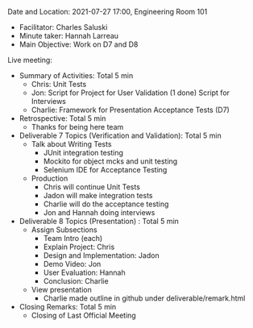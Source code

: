 Date and Location: 2021-07-27 17:00, Engineering Room 101
* Facilitator: Charles Saluski
* Minute taker: Hannah Larreau
* Main Objective: Work on D7 and D8

Live meeting:
* Summary of Activities: Total 5 min
  * Chris: Unit Tests
  * Jon: Script for Project for User Validation (1 done) Script for Interviews
  * Charlie: Framework for Presentation Acceptance Tests (D7)
* Retrospective: Total 5 min
  * Thanks for being here team
* Deliverable 7 Topics (Verification and Validation): Total 5 min
  * Talk about Writing Tests
    * JUnit integration testing
    * Mockito for object mcks and unit testing
    * Selenium IDE for Acceptance Testing
  * Production
    * Chris will continue Unit Tests
    * Jadon will make integration tests
    * Charlie will do the acceptance testing
    * Jon and Hannah doing interviews
* Deliverable 8 Topics (Presentation) : Total 5 min
  * Assign Subsections
    * Team Intro (each)
    * Explain Project: Chris
    * Design and Implementation: Jadon
    * Demo Video: Jon
    * User Evaluation: Hannah
    * Conclusion: Charlie
  * View presentation
    * Charlie made outline in github under deliverable/remark.html
* Closing Remarks: Total 5 min
  * Closing of Last Official Meeting
